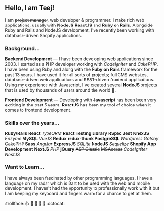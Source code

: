 ## Hello, I am Teej!

I am <del>project manager</del>, web developer & programmer. I make rich web applications, usually with **NodeJS** **ReactJS** and **Ruby on Rails**. Alongside Ruby and Rails and NodeJS development, I've recently been working with database-driven Shopify applications.

### Background...

**Backend Development** — I have been developing web applications since 2003. I started as a PHP developer working with _CodeIgniter_ and _CakePHP_. I have been using Ruby and along with the **Ruby on Rails** framework for the past 13 years. I have used it for all sorts of projects; full CMS websites, database-driven web applications and REST-driven frontend applications. Using my experience with Javascript, I've created several **NodeJS** projects that is used by thousands of users around the world 🥰.

**Frontend Development** — Developing with **Javascript** has been been very exciting in the past 5 years. **ReactJS** has been my tool of choice when it comes to frontend development.

### Skills over the years...

**Ruby/Rails** **React** _TypeORM_ **React Testing Library** **RSpec** **Jest** **KnexJS**  _Enzyme_ **MySQL**  _VueJS_ **Redux** **redux-thunk** **PostgreSQL** _Wordpress_ _Gatsby_ ~~CakePHP~~ **Sass** _Angular_ **ExpressJS** _SQLite_ **NodeJS**  _Sequelize_ **Shopify App Development** **NextJS** _PHP_ **jQuery** ~~ASP Classic~~ ~~MSAccess~~ _CodeIgniter_ _NestJS_

### Want to Learn...

I have always been fascinated by other programming languages. I have a language on my radar which is Dart to be used with the web and mobile development. I haven't had the opportunity to professionally work with it but I am keeping my keyboard and fingers warm for a chance to get at them.

:trollface: :+1: :camel: :tada: :rocket: :metal: :octocat:
